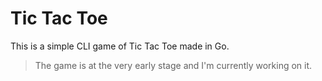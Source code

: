 # Tic Tac Toe

This is a simple CLI game of Tic Tac Toe made in Go.

> The game is at the very early stage and I'm currently working on it.
